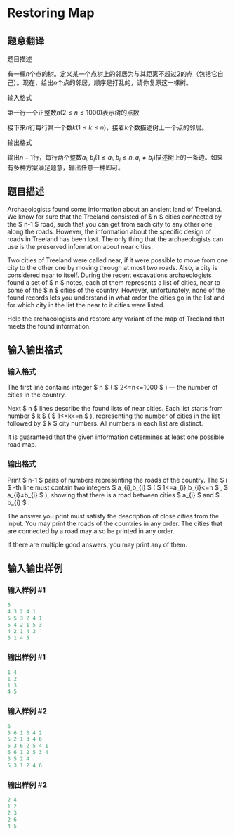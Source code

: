 # Restoring Map

## 题意翻译

题目描述

有一棵$n$个点的树。定义某一个点树上的邻居为与其距离不超过$2$的点（包括它自己）。现在，给出$n$个点的邻居，顺序是打乱的，请你复原这一棵树。

输入格式

第一行一个正整数$n(2 \leq n \leq 1000)$表示树的点数

接下来$n$行每行第一个数$k(1 \leq k \leq n)$，接着$k$个数描述树上一个点的邻居。

输出格式

输出$n-1$行，每行两个整数$a_i,b_i(1 \leq a_i , b_i \leq n , a_i \neq b_i)$描述树上的一条边。如果有多种方案满足题意，输出任意一种即可。

## 题目描述

Archaeologists found some information about an ancient land of Treeland. We know for sure that the Treeland consisted of $ n $ cities connected by the $ n-1 $ road, such that you can get from each city to any other one along the roads. However, the information about the specific design of roads in Treeland has been lost. The only thing that the archaeologists can use is the preserved information about near cities.

Two cities of Treeland were called near, if it were possible to move from one city to the other one by moving through at most two roads. Also, a city is considered near to itself. During the recent excavations archaeologists found a set of $ n $ notes, each of them represents a list of cities, near to some of the $ n $ cities of the country. However, unfortunately, none of the found records lets you understand in what order the cities go in the list and for which city in the list the near to it cities were listed.

Help the archaeologists and restore any variant of the map of Treeland that meets the found information.

## 输入输出格式

### 输入格式

The first line contains integer $ n $ ( $ 2<=n<=1000 $ ) — the number of cities in the country.

Next $ n $ lines describe the found lists of near cities. Each list starts from number $ k $ ( $ 1<=k<=n $ ), representing the number of cities in the list followed by $ k $ city numbers. All numbers in each list are distinct.

It is guaranteed that the given information determines at least one possible road map.

### 输出格式

Print $ n-1 $ pairs of numbers representing the roads of the country. The $ i $ -th line must contain two integers $ a_{i},b_{i} $ ( $ 1<=a_{i},b_{i}<=n $ , $ a_{i}≠b_{i} $ ), showing that there is a road between cities $ a_{i} $ and $ b_{i} $ .

The answer you print must satisfy the description of close cities from the input. You may print the roads of the countries in any order. The cities that are connected by a road may also be printed in any order.

If there are multiple good answers, you may print any of them.

## 输入输出样例

### 输入样例 #1

```cpp
5
4 3 2 4 1
5 5 3 2 4 1
5 4 2 1 5 3
4 2 1 4 3
3 1 4 5

```
### 输出样例 #1

```cpp
1 4
1 2
1 3
4 5

```
### 输入样例 #2

```cpp
6
5 6 1 3 4 2
5 2 1 3 4 6
6 3 6 2 5 4 1
6 6 1 2 5 3 4
3 5 2 4
5 3 1 2 4 6

```
### 输出样例 #2

```cpp
2 4
1 2
2 3
2 6
4 5

```
